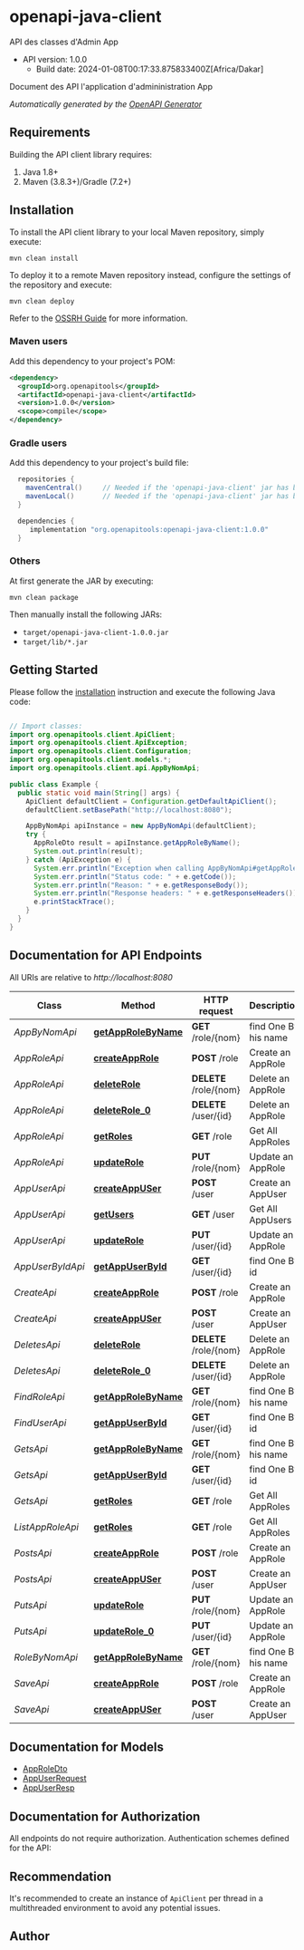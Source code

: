 # openapi-java-client

API des classes d&#39;Admin App
- API version: 1.0.0
  - Build date: 2024-01-08T00:17:33.875833400Z[Africa/Dakar]

Document des API l'application d'admininistration App


*Automatically generated by the [OpenAPI Generator](https://openapi-generator.tech)*


## Requirements

Building the API client library requires:
1. Java 1.8+
2. Maven (3.8.3+)/Gradle (7.2+)

## Installation

To install the API client library to your local Maven repository, simply execute:

```shell
mvn clean install
```

To deploy it to a remote Maven repository instead, configure the settings of the repository and execute:

```shell
mvn clean deploy
```

Refer to the [OSSRH Guide](http://central.sonatype.org/pages/ossrh-guide.html) for more information.

### Maven users

Add this dependency to your project's POM:

```xml
<dependency>
  <groupId>org.openapitools</groupId>
  <artifactId>openapi-java-client</artifactId>
  <version>1.0.0</version>
  <scope>compile</scope>
</dependency>
```

### Gradle users

Add this dependency to your project's build file:

```groovy
  repositories {
    mavenCentral()     // Needed if the 'openapi-java-client' jar has been published to maven central.
    mavenLocal()       // Needed if the 'openapi-java-client' jar has been published to the local maven repo.
  }

  dependencies {
     implementation "org.openapitools:openapi-java-client:1.0.0"
  }
```

### Others

At first generate the JAR by executing:

```shell
mvn clean package
```

Then manually install the following JARs:

* `target/openapi-java-client-1.0.0.jar`
* `target/lib/*.jar`

## Getting Started

Please follow the [installation](#installation) instruction and execute the following Java code:

```java

// Import classes:
import org.openapitools.client.ApiClient;
import org.openapitools.client.ApiException;
import org.openapitools.client.Configuration;
import org.openapitools.client.models.*;
import org.openapitools.client.api.AppByNomApi;

public class Example {
  public static void main(String[] args) {
    ApiClient defaultClient = Configuration.getDefaultApiClient();
    defaultClient.setBasePath("http://localhost:8080");

    AppByNomApi apiInstance = new AppByNomApi(defaultClient);
    try {
      AppRoleDto result = apiInstance.getAppRoleByName();
      System.out.println(result);
    } catch (ApiException e) {
      System.err.println("Exception when calling AppByNomApi#getAppRoleByName");
      System.err.println("Status code: " + e.getCode());
      System.err.println("Reason: " + e.getResponseBody());
      System.err.println("Response headers: " + e.getResponseHeaders());
      e.printStackTrace();
    }
  }
}

```

## Documentation for API Endpoints

All URIs are relative to *http://localhost:8080*

Class | Method | HTTP request | Description
------------ | ------------- | ------------- | -------------
*AppByNomApi* | [**getAppRoleByName**](docs/AppByNomApi.md#getAppRoleByName) | **GET** /role/{nom} | find One By his name
*AppRoleApi* | [**createAppRole**](docs/AppRoleApi.md#createAppRole) | **POST** /role | Create an AppRole
*AppRoleApi* | [**deleteRole**](docs/AppRoleApi.md#deleteRole) | **DELETE** /role/{nom} | Delete an AppRole
*AppRoleApi* | [**deleteRole_0**](docs/AppRoleApi.md#deleteRole_0) | **DELETE** /user/{id} | Delete an AppRole
*AppRoleApi* | [**getRoles**](docs/AppRoleApi.md#getRoles) | **GET** /role | Get All AppRoles
*AppRoleApi* | [**updateRole**](docs/AppRoleApi.md#updateRole) | **PUT** /role/{nom} | Update an AppRole
*AppUserApi* | [**createAppUSer**](docs/AppUserApi.md#createAppUSer) | **POST** /user | Create an AppUser
*AppUserApi* | [**getUsers**](docs/AppUserApi.md#getUsers) | **GET** /user | Get All AppUsers
*AppUserApi* | [**updateRole**](docs/AppUserApi.md#updateRole) | **PUT** /user/{id} | Update an AppRole
*AppUserByIdApi* | [**getAppUserById**](docs/AppUserByIdApi.md#getAppUserById) | **GET** /user/{id} | find One By id
*CreateApi* | [**createAppRole**](docs/CreateApi.md#createAppRole) | **POST** /role | Create an AppRole
*CreateApi* | [**createAppUSer**](docs/CreateApi.md#createAppUSer) | **POST** /user | Create an AppUser
*DeletesApi* | [**deleteRole**](docs/DeletesApi.md#deleteRole) | **DELETE** /role/{nom} | Delete an AppRole
*DeletesApi* | [**deleteRole_0**](docs/DeletesApi.md#deleteRole_0) | **DELETE** /user/{id} | Delete an AppRole
*FindRoleApi* | [**getAppRoleByName**](docs/FindRoleApi.md#getAppRoleByName) | **GET** /role/{nom} | find One By his name
*FindUserApi* | [**getAppUserById**](docs/FindUserApi.md#getAppUserById) | **GET** /user/{id} | find One By id
*GetsApi* | [**getAppRoleByName**](docs/GetsApi.md#getAppRoleByName) | **GET** /role/{nom} | find One By his name
*GetsApi* | [**getAppUserById**](docs/GetsApi.md#getAppUserById) | **GET** /user/{id} | find One By id
*GetsApi* | [**getRoles**](docs/GetsApi.md#getRoles) | **GET** /role | Get All AppRoles
*ListAppRoleApi* | [**getRoles**](docs/ListAppRoleApi.md#getRoles) | **GET** /role | Get All AppRoles
*PostsApi* | [**createAppRole**](docs/PostsApi.md#createAppRole) | **POST** /role | Create an AppRole
*PostsApi* | [**createAppUSer**](docs/PostsApi.md#createAppUSer) | **POST** /user | Create an AppUser
*PutsApi* | [**updateRole**](docs/PutsApi.md#updateRole) | **PUT** /role/{nom} | Update an AppRole
*PutsApi* | [**updateRole_0**](docs/PutsApi.md#updateRole_0) | **PUT** /user/{id} | Update an AppRole
*RoleByNomApi* | [**getAppRoleByName**](docs/RoleByNomApi.md#getAppRoleByName) | **GET** /role/{nom} | find One By his name
*SaveApi* | [**createAppRole**](docs/SaveApi.md#createAppRole) | **POST** /role | Create an AppRole
*SaveApi* | [**createAppUSer**](docs/SaveApi.md#createAppUSer) | **POST** /user | Create an AppUser


## Documentation for Models

 - [AppRoleDto](docs/AppRoleDto.md)
 - [AppUserRequest](docs/AppUserRequest.md)
 - [AppUserResp](docs/AppUserResp.md)


## Documentation for Authorization

All endpoints do not require authorization.
Authentication schemes defined for the API:

## Recommendation

It's recommended to create an instance of `ApiClient` per thread in a multithreaded environment to avoid any potential issues.

## Author



